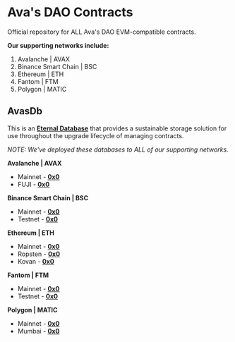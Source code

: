 # Ava's DAO Contracts

Official repository for ALL Ava's DAO EVM-compatible contracts.

__Our supporting networks include:__

1. Avalanche | AVAX
2. Binance Smart Chain | BSC
3. Ethereum | ETH
4. Fantom | FTM
5. Polygon | MATIC

## AvasDb

This is an __[Eternal Database](https://blog.colony.io/writing-upgradeable-contracts-in-solidity-6743f0eecc88)__ that provides a sustainable storage solution for use throughout the upgrade lifecycle of managing contracts.

_NOTE: We've deployed these databases to ALL of our supporting networks._

__Avalanche | AVAX__

- Mainnet - __[0x0](https://snowtrace.io/address/0x0#code)__
- FUJI - __[0x0](https://testnet.snowtrace.io/address/0x0#code)__

__Binance Smart Chain | BSC__

- Mainnet - __[0x0](https://bscscan.com/address/0x0#code)__
- Testnet - __[0x0](https://testnet.bscscan.com/address/0x0#code)__

__Ethereum | ETH__

- Mainnet - __[0x0](https://etherscan.io/address/0x0#code)__
- Ropsten - __[0x0](https://ropsten.etherscan.io/address/0x0#code)__
- Kovan - __[0x0](https://kovan.etherscan.io/address/0x0#code)__

__Fantom | FTM__

- Mainnet - __[0x0](https://ftmscan.com/address/0x0#code)__
- Testnet - __[0x0](https://testnet.ftmscan.com/address/0x0#code)__

__Polygon | MATIC__

- Mainnet - __[0x0](https://polygonscan.com/address/0x0#code)__
- Mumbai - __[0x0](https://mumbai.polygonscan.com/address/0x0#code)__
